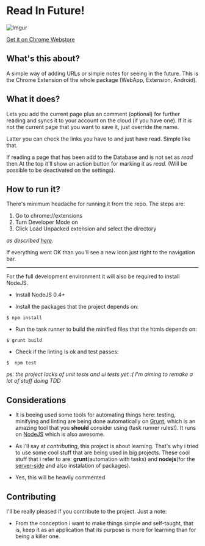 Read In Future!
=====
![Imgur](http://i.imgur.com/LFRQ1mG.png)

[Get it on Chrome Webstore](https://chrome.google.com/webstore/category/apps)


What's this about?
----
A simple way of adding URLs or simple notes for seeing in the future. 
This is the Chrome Extension of the whole package (WebApp, Extension, Android).



What it does?
----
Lets you add the current page plus an comment (optional) for further reading
and syncs it to your account on the cloud (if you have one). If it is not the
current page that you want to save it, just override the name.

Latter you can check the links you have to and just have read. Simple like that.

If reading a page that has been add to the Database and is not set as *read* 
then At the top it'll show an action button for marking it as *read*.
(Will be possible to be deactivated on the settings).


How to run it?
----
There's minimum headache for running it from the repo. The steps are:

1. Go to chrome://extensions 
2. Turn Developer Mode on
3. Click Load Unpacked extension and select the directory

*as described [here](http://developer.chrome.com/extensions/getstarted.html).*

If everything went OK than you'll see a new icon just right to the navigation
bar.

---------

For the full development environment it will also be required to install NodeJS.

-	Install NodeJS 0.4+	

-	Install the packages that the project depends on:

```
$ npm install
```

-	Run the task runner to build the minified files that the htmls depends on:

```
$ grunt build
```

-	Check if the linting is ok and test passes:

```
$  npm test
``` 

*ps: the project lacks of unit tests and ui tests yet :( I'm aiming to remake a lot of stuff doing TDD*

Considerations
----
* It is beeing used some tools for automating things here: testing, minifying 
and linting are being done automatically on [Grunt](http://gruntjs.com/), which 
is an amazing tool that you **should** consider using (task runner rules!). It 
runs on [NodeJS](http://nodejs.org/) which is also awesome. 

* As i'll say at *contributing*, this project is about learning. That's why
i tried to use some cool stuff that are being used in big projects. These cool
stuff that i refer to are: **grunt**(automation
with tasks) and **nodejs**(for the [server-side](http://github.com/cirocosta) 
and also instalation of packages).

* Yes, this will be heavily commented


Contributing
----
I'll be really pleased if you contribute to the project. Just a note:

- From the conception i want to make things simple and self-taught, that is,
keep it as an application that its purpose is more for learning than for being
a killer one.
